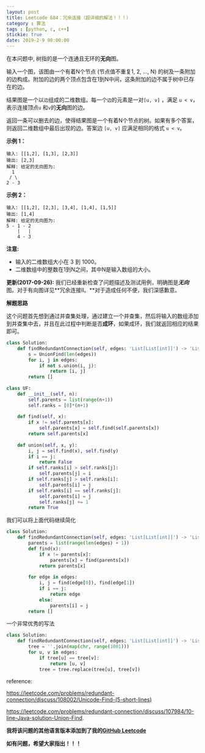 ```yaml
---
layout: post
title: Leetcode 684：冗余连接（超详细的解法！！！）
category : 算法
tags : [python, c, c++]
stickie: true
date: 2019-2-9 00:00:00
---
```


在本问题中, 树指的是一个连通且无环的**无向**图。

输入一个图，该图由一个有着N个节点 (节点值不重复1, 2, ..., N) 的树及一条附加的边构成。附加的边的两个顶点包含在1到N中间，这条附加的边不属于树中已存在的边。

结果图是一个以`边`组成的二维数组。每一个`边`的元素是一对`[u, v]` ，满足 `u < v`，表示连接顶点`u` 和`v`的**无向**图的边。

返回一条可以删去的边，使得结果图是一个有着N个节点的树。如果有多个答案，则返回二维数组中最后出现的边。答案边 `[u, v]` 应满足相同的格式 `u < v`。

**示例 1：**

```
输入: [[1,2], [1,3], [2,3]]
输出: [2,3]
解释: 给定的无向图为:
  1
 / \
2 - 3
```

**示例 2：**

```
输入: [[1,2], [2,3], [3,4], [1,4], [1,5]]
输出: [1,4]
解释: 给定的无向图为:
5 - 1 - 2
    |   |
    4 - 3
```

**注意:**

- 输入的二维数组大小在 3 到 1000。
- 二维数组中的整数在1到N之间，其中N是输入数组的大小。

**更新(2017-09-26):**
我们已经重新检查了问题描述及测试用例，明确图是***无向*** 图。对于有向图详见**冗余连接II。**对于造成任何不便，我们深感歉意。

**解题思路**

这个问题首先想到通过并查集处理，通过建立一个并查集，然后将输入的数组添加到并查集中去，并且在此过程中判断是否**成环**，如果成环，我们就返回相应的结果即可。

```python
class Solution:
    def findRedundantConnection(self, edges: 'List[List[int]]') -> 'List[int]':
        s = UnionFind(len(edges))
        for i, j in edges:
            if not s.union(i, j):
                return [i, j]
        return []
        
class UF:
    def __init__(self, n):
        self.parents = list(range(n+1))
        self.ranks = [0]*(n+1)
        
    def find(self, x):
        if x != self.parents[x]:
            self.parents[x] = self.find(self.parents[x])
        return self.parents[x]
    
    def union(self, x, y):
        i, j = self.find(x), self.find(y)
        if i == j:
            return False
        if self.ranks[i] > self.ranks[j]:
            self.parents[j] = i
        if self.ranks[j] > self.ranks[i]:
            self.parents[i] = j
        if self.ranks[i] == self.ranks[j]:
            self.parents[i] = j
            self.ranks[j] += 1
        return True
```

我们可以将上面代码继续简化

```python
class Solution:
    def findRedundantConnection(self, edges: 'List[List[int]]') -> 'List[int]':
        parents = list(range(len(edges) + 1))
        def find(x):
            if x != parents[x]:
                parents[x] = find(parents[x])
            return parents[x]
        
        for edge in edges:
            i, j = find(edge[0]), find(edge[1])
            if i == j:
                return edge
            else:
                parents[i] = j
        return []
```

一个非常优秀的写法

```python
class Solution:
    def findRedundantConnection(self, edges: 'List[List[int]]') -> 'List[int]':
        tree = ''.join(map(chr, range(1001)))
        for u, v in edges:
            if tree[u] == tree[v]:
                return [u, v]
            tree = tree.replace(tree[u], tree[v])
```

reference:

https://leetcode.com/problems/redundant-connection/discuss/108002/Unicode-Find-(5-short-lines)

https://leetcode.com/problems/redundant-connection/discuss/107984/10-line-Java-solution-Union-Find.

**我将该问题的其他语言版本添加到了我的[GitHub Leetcode](https://github.com/luliyucoordinate/Leetcode)**

**如有问题，希望大家指出！！！**